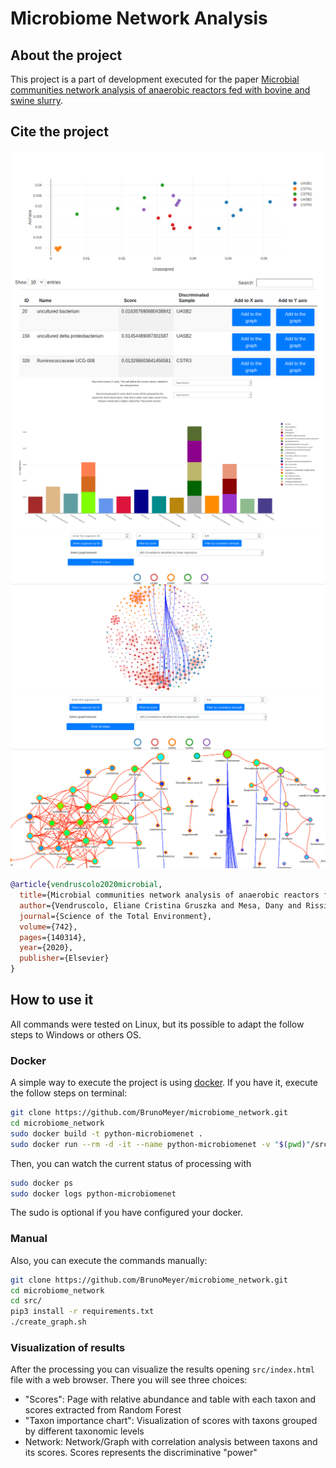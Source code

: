 # Microbiome Network Analysis

## About the project
This project is a part of development executed for the paper [Microbial communities network analysis of anaerobic reactors fed with bovine and swine slurry](https://www.sciencedirect.com/science/article/pii/S0048969720338365?casa_token=PcVBqDpuUCEAAAAA:cbPP1EZVfoLxi5-nEJDBI-ktJ9ggLAbzqEAh9Yc5rxRsyZFSe1c3bgnhS7bzN1R_cyXXJOKRzfg).

## Cite the project
![scores.html page](doc/img/scores_html_page.png)
![taxon_importance.html page](doc/img/taxon_importance_html_page.png)
![graph.html page_1](doc/img/graph_html_page_1.png)
![graph.html page_2](doc/img/graph_html_page_2.png)

```bibtex
@article{vendruscolo2020microbial,
  title={Microbial communities network analysis of anaerobic reactors fed with bovine and swine slurry},
  author={Vendruscolo, Eliane Cristina Gruszka and Mesa, Dany and Rissi, Daniel Vasconcelos and Meyer, Bruno Henrique and de Oliveira Pedrosa, F{\'a}bio and de Souza, Emanuel Maltempi and Cruz, Leonardo Magalh{\~a}es},
  journal={Science of the Total Environment},
  volume={742},
  pages={140314},
  year={2020},
  publisher={Elsevier}
}
```

## How to use it
All commands were tested on Linux, but its possible to adapt the follow steps to Windows or others OS.

### Docker
A simple way to execute the project is using [docker](https://www.docker.com/).
If you have it, execute the follow steps on terminal:



```bash
git clone https://github.com/BrunoMeyer/microbiome_network.git
cd microbiome_network
sudo docker build -t python-microbiomenet .
sudo docker run --rm -d -it --name python-microbiomenet -v "$(pwd)"/src:/microbnet -w "/microbnet" python-microbiomenet
```

Then, you can watch the current status of processing with
```bash
sudo docker ps
sudo docker logs python-microbiomenet
```

The sudo is optional if you have configured your docker.

### Manual
Also, you can execute the commands manually:
```bash
git clone https://github.com/BrunoMeyer/microbiome_network.git
cd microbiome_network
cd src/
pip3 install -r requirements.txt
./create_graph.sh
```

### Visualization of results
After the processing you can visualize the results opening `src/index.html` file with a web browser. There you will see three choices:

- "Scores": Page with relative abundance and table with each taxon and scores extracted from Random Forest
- "Taxon importance chart": Visualization of scores with taxons grouped by different taxonomic levels 
- Network: Network/Graph with correlation analysis between taxons and its scores. Scores represents the discriminative "power"


